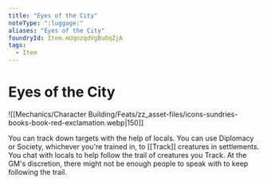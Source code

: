 ```yaml
---
title: "Eyes of the City"
noteType: ":luggage:"
aliases: "Eyes of the City"
foundryId: Item.mUqnzqdVgBuOqZjA
tags:
  - Item
---
```


# Eyes of the City
![[Mechanics/Character Building/Feats/zz_asset-files/icons-sundries-books-book-red-exclamation.webp|150]]

You can track down targets with the help of locals. You can use Diplomacy or Society, whichever you're trained in, to [[Track]] creatures in settlements. You chat with locals to help follow the trail of creatures you Track. At the GM's discretion, there might not be enough people to speak with to keep following the trail.
